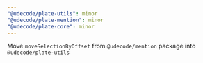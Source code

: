 ```yaml
---
"@udecode/plate-utils": minor
"@udecode/plate-mention": minor
"@udecode/plate-core": minor
---
```


Move `moveSelectionByOffset` from `@udecode/mention` package into `@udecode/plate-utils`
